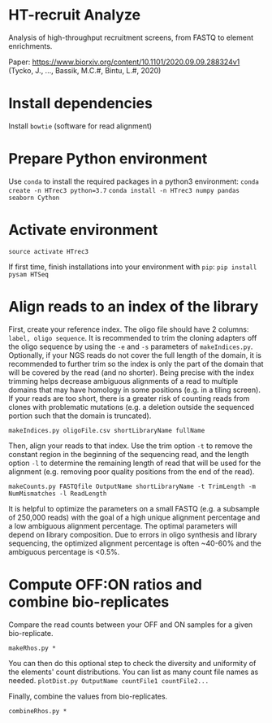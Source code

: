 # HT-recruit Analyze
Analysis of high-throughput recruitment screens, from FASTQ to element enrichments.

Paper: <https://www.biorxiv.org/content/10.1101/2020.09.09.288324v1> (Tycko, J., ..., Bassik, M.C.#, Bintu, L.#, 2020)

# Install dependencies
Install `bowtie` (software for read alignment)

# Prepare Python environment
Use `conda` to install the required packages in a python3 environment:
`conda create -n HTrec3 python=3.7`
`conda install -n HTrec3 numpy pandas seaborn Cython`

# Activate environment
`source activate HTrec3`

If first time, finish installations into your environment with `pip`:
`pip install pysam HTSeq`

# Align reads to an index of the library
First, create your reference index. The oligo file should have 2 columns: `label, oligo sequence`. It is recommended to trim the cloning adapters off the oligo sequence by using the `-e` and `-s` parameters of `makeIndices.py`. Optionally, if your NGS reads do not cover the full length of the domain, it is recommended to further trim so the index is only the part of the domain that will be covered by the read (and no shorter). Being precise with the index trimming helps decrease ambiguous alignments of a read to multiple domains that may have homology in some positions (e.g. in a tiling screen). If your reads are too short, there is a greater risk of counting reads from clones with problematic mutations (e.g. a deletion outside the sequenced portion such that the domain is truncated).

`makeIndices.py oligoFile.csv shortLibraryName fullName`

Then, align your reads to that index. Use the trim option `-t` to remove the constant region in the beginning of the sequencing read, and the length option `-l` to determine the remaining length of read that will be used for the alignment (e.g. removing poor quality positions from the end of the read).

`makeCounts.py FASTQfile OutputName shortLibraryName -t TrimLength -m NumMismatches -l ReadLength`

It is helpful to optimize the parameters on a small FASTQ (e.g. a subsample of 250,000 reads) with the goal of a high unique alignment percentage and a low ambiguous alignment percentage. The optimal parameters will depend on library composition. Due to errors in oligo synthesis and library sequencing, the optimized alignment percentage is often ~40-60% and the ambiguous percentage is <0.5%.

# Compute OFF:ON ratios and combine bio-replicates
Compare the read counts between your OFF and ON samples for a given bio-replicate. 

`makeRhos.py *`

You can then do this optional step to check the diversity and uniformity of the elements' count distributions. You can list as many count file names as needed.
`plotDist.py OutputName countFile1 countFile2...`

Finally, combine the values from bio-replicates.

`combineRhos.py *`
